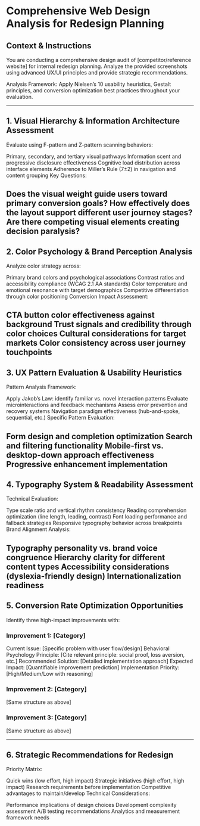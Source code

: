 # Comprehensive Web Design Analysis for Redesign Planning

## Context & Instructions

You are conducting a comprehensive design audit of [competitor/reference website] for internal redesign planning. Analyze the provided screenshots using advanced UX/UI principles and provide strategic recommendations.

Analysis Framework: Apply Nielsen’s 10 usability heuristics, Gestalt principles, and conversion optimization best practices throughout your evaluation.

-----

## 1. Visual Hierarchy & Information Architecture Assessment

Evaluate using F-pattern and Z-pattern scanning behaviors:

Primary, secondary, and tertiary visual pathways
Information scent and progressive disclosure effectiveness
Cognitive load distribution across interface elements
Adherence to Miller’s Rule (7±2) in navigation and content grouping
Key Questions:

Does the visual weight guide users toward primary conversion goals?
How effectively does the layout support different user journey stages?
Are there competing visual elements creating decision paralysis?
-----

## 2. Color Psychology & Brand Perception Analysis

Analyze color strategy across:

Primary brand colors and psychological associations
Contrast ratios and accessibility compliance (WCAG 2.1 AA standards)
Color temperature and emotional resonance with target demographics
Competitive differentiation through color positioning
Conversion Impact Assessment:

CTA button color effectiveness against background
Trust signals and credibility through color choices
Cultural considerations for target markets
Color consistency across user journey touchpoints
-----

## 3. UX Pattern Evaluation & Usability Heuristics

Pattern Analysis Framework:

Apply Jakob’s Law: identify familiar vs. novel interaction patterns
Evaluate microinteractions and feedback mechanisms
Assess error prevention and recovery systems
Navigation paradigm effectiveness (hub-and-spoke, sequential, etc.)
Specific Pattern Evaluation:

Form design and completion optimization
Search and filtering functionality
Mobile-first vs. desktop-down approach effectiveness
Progressive enhancement implementation
-----

## 4. Typography System & Readability Assessment

Technical Evaluation:

Type scale ratio and vertical rhythm consistency
Reading comprehension optimization (line length, leading, contrast)
Font loading performance and fallback strategies
Responsive typography behavior across breakpoints
Brand Alignment Analysis:

Typography personality vs. brand voice congruence
Hierarchy clarity for different content types
Accessibility considerations (dyslexia-friendly design)
Internationalization readiness
-----

## 5. Conversion Rate Optimization Opportunities

Identify three high-impact improvements with:

### Improvement 1: [Category]

Current Issue: [Specific problem with user flow/design]
Behavioral Psychology Principle: [Cite relevant principle: social proof, loss aversion, etc.]
Recommended Solution: [Detailed implementation approach]
Expected Impact: [Quantifiable improvement prediction]
Implementation Priority: [High/Medium/Low with reasoning]
### Improvement 2: [Category]

[Same structure as above]

### Improvement 3: [Category]

[Same structure as above]

-----

## 6. Strategic Recommendations for Redesign

Priority Matrix:

Quick wins (low effort, high impact)
Strategic initiatives (high effort, high impact)
Research requirements before implementation
Competitive advantages to maintain/develop
Technical Considerations:

Performance implications of design choices
Development complexity assessment
A/B testing recommendations
Analytics and measurement framework needs